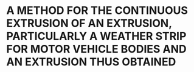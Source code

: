 # A METHOD FOR THE CONTINUOUS EXTRUSION OF AN EXTRUSION, PARTICULARLY A WEATHER STRIP FOR MOTOR VEHICLE BODIES AND AN EXTRUSION THUS OBTAINED
